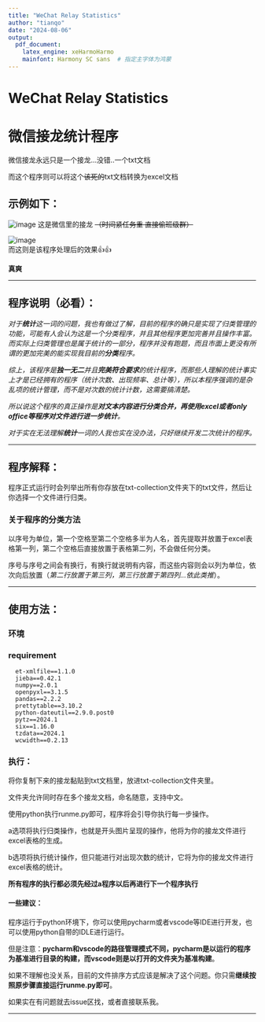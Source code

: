 ```yaml
---
title: "WeChat Relay Statistics"
author: "tianqo"
date: "2024-08-06"
output:
  pdf_document:
    latex_engine: xeHarmoHarmo
    mainfont: Harmony SC sans  # 指定主字体为鸿蒙
---
```


# WeChat Relay Statistics
# 微信接龙统计程序
微信接龙永远只是一个接龙...没错..一个txt文档

而这个程序则可以将这个~~该死的~~txt文档转换为excel文档

## 示例如下： 


![image](https://github.com/tianqo/WeChat-Relay-Statistics/assets/68796895/606e3645-f32d-4e15-a245-e88a58d2f60a)
这是微信里的接龙
~~（时间紧任务重 直接偷班级群）~~

![image](https://github.com/tianqo/WeChat-Relay-Statistics/assets/68796895/0ba38bdc-9424-4a0f-ae85-270c8e7506fc)<br />而这则是该程序处理后的效果👍👍

**真爽**

---

## 程序说明（**必看**）：

*对于**统计**这一词的问题，我也有做过了解，目前的程序的确只是实现了归类管理的功能，可能有人会认为这是一个分类程序，并且其他程序更加完善并且操作丰富。而实际上归类管理也是属于统计的一部分，程序并没有跑题，而且市面上更没有所谓的更加完美的能实现我目前的**分类**程序。*

*综上，该程序是**独一无二**并且**完美符合要求**的统计程序，而那些人理解的统计事实上才是已经拥有的程序（统计次数、出现频率、总计等），所以本程序强调的是杂乱项的统计管理，而不是对次数的统计计数，这需要搞清楚。*

*所以说这个程序的真正操作是**对文本内容进行分类合并，再使用excel或者only office等程序对文件进行进一步统计**。*

*对于实在无法理解**统计**一词的人我也实在没办法，只好继续开发二次统计的程序。*

---

## 程序解释：

程序正式运行时会列举出所有你存放在txt-collection文件夹下的txt文件，然后让你选择一个文件进行归类。

### 关于程序的分类方法
以序号为单位，第一个空格至第二个空格多半为人名，首先提取并放置于excel表格第一列，第二个空格后直接放置于表格第二列，不会做任何分类。

序号与序号之间会有换行，有换行就说明有内容，而这些内容则会以列为单位，依次向后放置（*第二行放置于第三列，第三行放置于第四列...依此类推*）。

---

## 使用方法： 

### 环境 

### requirement 

```
  et-xmlfile==1.1.0
  jieba==0.42.1
  numpy==2.0.1
  openpyxl==3.1.5
  pandas==2.2.2
  prettytable==3.10.2
  python-dateutil==2.9.0.post0
  pytz==2024.1
  six==1.16.0
  tzdata==2024.1
  wcwidth==0.2.13
```

### 执行：

将你复制下来的接龙黏贴到txt文档里，放进txt-collection文件夹里。

文件夹允许同时存在多个接龙文档，命名随意，支持中文。

使用python执行runme.py即可，程序将会引导你执行每一步操作。

a选项将执行归类操作，也就是开头图片呈现的操作，他将为你的接龙文件进行excel表格的生成。

b选项将执行统计操作，但只能进行对出现次数的统计，它将为你的接龙文件进行excel表格的统计。

**所有程序的执行都必须先经过a程序以后再进行下一个程序执行**

#### 一些建议：

程序运行于python环境下，你可以使用pycharm或者vscode等IDE进行开发，也可以使用python自带的IDLE进行运行。

但是注意：**pycharm和vscode的路径管理模式不同，pycharm是以运行的程序为基准进行目录的构建，而vscode则是以打开的文件夹为基准构建**。

如果不理解也没关系，目前的文件排序方式应该是解决了这个问题。你只需**继续按照原步骤直接运行runme.py即可**。

如果实在有问题就去issue区找，或者直接联系我。

---




